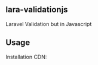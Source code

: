 ## lara-validationjs

Laravel Validation but in Javascript

## Usage

Installation
CDN: <script src="https://cdn.jsdelivr.net/gh/Evanna456/lara-validationjs@main/validator.js">

Supported Rule:

required, integer, number, min, max, email, regex, mimes
	
Basic Usage:
```js
const _validator = new Validator();
        var data = {
          name: $('#name').val(),
          email: $('#email').val(),
          username: $('#username').val()
        };
        _validator.make(data, {
          name: "required|min:3|max:20",
          username: "required|alphanum",
          email: "required|email"
        });
        if (_validator.fails()) {
          console.log(_validator.first().error);
          return;
        }
```
Custom Message:
	
<p>:attribute => name of the input</p>
<p>:rule => value of the input for example :min, :max</p>

```js
const _validator = new Validator();
        var data = {
          name: $('#name').val(),
          email: $('#email').val(),
          username: $('#username').val()
        };
        _validator.make(data, {
          name: "required|min:3|max:20",
          username: "required|alphanum",
          email: "required|email"
        }, messages = {
	  "name": "The :attribute field is required", //apply to all with a required rule
	  "email.required": "It is required to have an :attribute" //apply this message to a specific input
	});
        if (_validator.fails()) {
          console.log(_validator.first().error);
          return;
        }
```

## Javascript 

<p align="center"><img src="https://i.imgur.com/VVZKmC1.jpg" width="150px" height="auto" alt="Logo"></a></p>

JavaScript is a high-level, often just-in-time compiled language that conforms to the ECMAScript standard.
It has dynamic typing, prototype-based object-orientation, and first-class functions.It is multi-paradigm, supporting event-driven, 
functional, and imperative programming styles. It has application programming interfaces (APIs) for working with text, dates, regular 
expressions, standard data structures, and the Document Object Model (DOM).

* [Github](https://github.com/tc39)
* [Documentation](https://developer.mozilla.org/en-US/docs/Web/JavaScript)

## License

lara-validationjs is licensed under [MIT](https://choosealicense.com/licenses/mit/)
